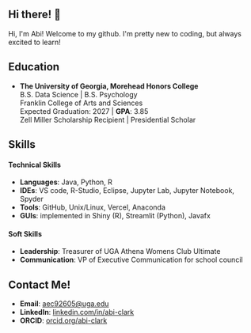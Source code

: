 ## Hi there! 👋
Hi, I'm Abi! Welcome to my github. I'm pretty new to coding, but always excited to learn!

<!--
**abigaillelizabeth/abigaillelizabeth** is a ✨ _special_ ✨ repository because its `README.md` (this file) appears on your GitHub profile.

Here are some ideas to get you started:

- 🔭 I’m currently working on ...
- 🌱 I’m currently learning ...
- 👯 I’m looking to collaborate on ...
- 🤔 I’m looking for help with ...
- 💬 Ask me about ...
- 📫 How to reach me: ...
- 😄 Pronouns: ...
- ⚡ Fun fact: ...
-->

## **Education**

- **The University of Georgia, Morehead Honors College**  
  B.S. Data Science | B.S. Psychology  
  Franklin College of Arts and Sciences    
  Expected Graduation: 2027 | **GPA**: 3.85  
  Zell Miller Scholarship Recipient | Presidential Scholar


## **Skills**

#### **Technical Skills**
- **Languages**: Java, Python, R
- **IDEs**:  VS code, R-Studio, Eclipse, Jupyter Lab, Jupyter Notebook, Spyder
- **Tools**: GitHub, Unix/Linux, Vercel, Anaconda
- **GUIs**: implemented in Shiny (R), Streamlit (Python), Javafx 

#### **Soft Skills**
- **Leadership**: Treasurer of UGA Athena Womens Club Ultimate
- **Communication**: VP of Executive Communication for school council

## **Contact Me!**

- **Email**: [aec92605@uga.edu](mailto:aec92605@uga.edu)
- **LinkedIn**: [linkedin.com/in/abi-clark](https://www.linkedin.com/in/abi-clark/)
- **ORCID**: [orcid.org/abi-clark]([https://orcid.org/0009-0006-0720-2432])
